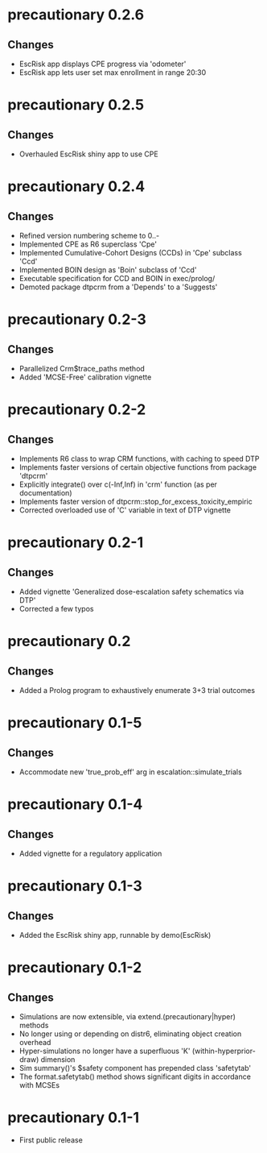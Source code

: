 # precautionary 0.2.6

## Changes

* EscRisk app displays CPE progress via 'odometer'
* EscRisk app lets user set max enrollment in range 20:30

# precautionary 0.2.5

## Changes

* Overhauled EscRisk shiny app to use CPE

# precautionary 0.2.4

## Changes

* Refined version numbering scheme to 0.<tranche>.<feature>-<patch>
* Implemented CPE as R6 superclass 'Cpe'
* Implemented Cumulative-Cohort Designs (CCDs) in 'Cpe' subclass 'Ccd'
* Implemented BOIN design as 'Boin' subclass of 'Ccd'
* Executable specification for CCD and BOIN in exec/prolog/
* Demoted package dtpcrm from a 'Depends' to a 'Suggests'

# precautionary 0.2-3

## Changes

* Parallelized Crm$trace_paths method
* Added 'MCSE-Free' calibration vignette

# precautionary 0.2-2

## Changes

* Implements R6 class to wrap CRM functions, with caching to speed DTP
* Implements faster versions of certain objective functions from package 'dtpcrm'
* Explicitly integrate() over c(-Inf,Inf) in 'crm' function (as per documentation)
* Implements faster version of dtpcrm::stop_for_excess_toxicity_empiric
* Corrected overloaded use of 'C' variable in text of DTP vignette

# precautionary 0.2-1

## Changes

* Added vignette 'Generalized dose-escalation safety schematics via DTP'
* Corrected a few typos

# precautionary 0.2

## Changes

* Added a Prolog program to exhaustively enumerate 3+3 trial outcomes

# precautionary 0.1-5

## Changes

* Accommodate new 'true_prob_eff' arg in escalation::simulate_trials

# precautionary 0.1-4

## Changes

* Added vignette for a regulatory application

# precautionary 0.1-3

## Changes

* Added the EscRisk shiny app, runnable by demo(EscRisk)

# precautionary 0.1-2

## Changes

* Simulations are now extensible, via extend.(precautionary|hyper) methods
* No longer using or depending on distr6, eliminating object creation overhead
* Hyper-simulations no longer have a superfluous 'K' (within-hyperprior-draw) dimension
* Sim summary()'s $safety component has prepended class 'safetytab'
* The format.safetytab() method shows significant digits in accordance with MCSEs

# precautionary 0.1-1

* First public release
